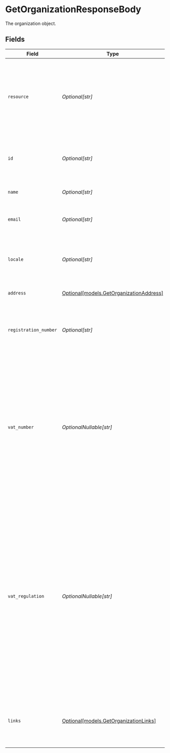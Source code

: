 # GetOrganizationResponseBody

The organization object.


## Fields

| Field                                                                                                                                                                                                                                                                                           | Type                                                                                                                                                                                                                                                                                            | Required                                                                                                                                                                                                                                                                                        | Description                                                                                                                                                                                                                                                                                     |
| ----------------------------------------------------------------------------------------------------------------------------------------------------------------------------------------------------------------------------------------------------------------------------------------------- | ----------------------------------------------------------------------------------------------------------------------------------------------------------------------------------------------------------------------------------------------------------------------------------------------- | ----------------------------------------------------------------------------------------------------------------------------------------------------------------------------------------------------------------------------------------------------------------------------------------------- | ----------------------------------------------------------------------------------------------------------------------------------------------------------------------------------------------------------------------------------------------------------------------------------------------- |
| `resource`                                                                                                                                                                                                                                                                                      | *Optional[str]*                                                                                                                                                                                                                                                                                 | :heavy_minus_sign:                                                                                                                                                                                                                                                                              | Indicates the response contains an organization object. Will always contain the string `organization` for this resource type.                                                                                                                                                                   |
| `id`                                                                                                                                                                                                                                                                                            | *Optional[str]*                                                                                                                                                                                                                                                                                 | :heavy_minus_sign:                                                                                                                                                                                                                                                                              | The identifier uniquely referring to this organization. Example: `org_12345678`.                                                                                                                                                                                                                |
| `name`                                                                                                                                                                                                                                                                                          | *Optional[str]*                                                                                                                                                                                                                                                                                 | :heavy_minus_sign:                                                                                                                                                                                                                                                                              | The name of the organization.                                                                                                                                                                                                                                                                   |
| `email`                                                                                                                                                                                                                                                                                         | *Optional[str]*                                                                                                                                                                                                                                                                                 | :heavy_minus_sign:                                                                                                                                                                                                                                                                              | The email address associated with the organization.                                                                                                                                                                                                                                             |
| `locale`                                                                                                                                                                                                                                                                                        | *Optional[str]*                                                                                                                                                                                                                                                                                 | :heavy_minus_sign:                                                                                                                                                                                                                                                                              | The preferred locale of the merchant, as set in their Mollie dashboard.                                                                                                                                                                                                                         |
| `address`                                                                                                                                                                                                                                                                                       | [Optional[models.GetOrganizationAddress]](../models/getorganizationaddress.md)                                                                                                                                                                                                                  | :heavy_minus_sign:                                                                                                                                                                                                                                                                              | The address of the organization.                                                                                                                                                                                                                                                                |
| `registration_number`                                                                                                                                                                                                                                                                           | *Optional[str]*                                                                                                                                                                                                                                                                                 | :heavy_minus_sign:                                                                                                                                                                                                                                                                              | The registration number of the organization at their local chamber of commerce.                                                                                                                                                                                                                 |
| `vat_number`                                                                                                                                                                                                                                                                                    | *OptionalNullable[str]*                                                                                                                                                                                                                                                                         | :heavy_minus_sign:                                                                                                                                                                                                                                                                              | The VAT number of the organization, if based in the European Union or in The United Kingdom. VAT numbers are verified against the international registry *VIES*.<br/><br/>The field is not present for merchants residing in other countries.                                                   |
| `vat_regulation`                                                                                                                                                                                                                                                                                | *OptionalNullable[str]*                                                                                                                                                                                                                                                                         | :heavy_minus_sign:                                                                                                                                                                                                                                                                              | Mollie applies Dutch VAT for merchants based in The Netherlands, British VAT for merchants based in The United Kingdom, and shifted VAT for merchants in the European Union.<br/><br/>The field is not present for merchants residing in other countries.<br/><br/>Possible values: `dutch` `british` `shifted` |
| `links`                                                                                                                                                                                                                                                                                         | [Optional[models.GetOrganizationLinks]](../models/getorganizationlinks.md)                                                                                                                                                                                                                      | :heavy_minus_sign:                                                                                                                                                                                                                                                                              | An object with several relevant URLs. Every URL object will contain an `href` and a `type` field.                                                                                                                                                                                               |